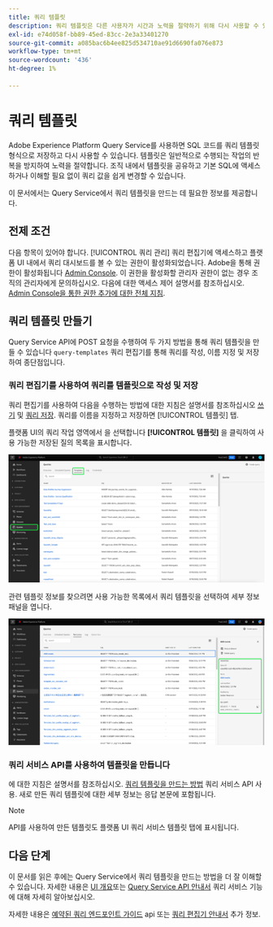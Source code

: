 ```yaml
---
title: 쿼리 템플릿
description: 쿼리 템플릿은 다른 사용자가 시간과 노력을 절약하기 위해 다시 사용할 수 있는 재사용 가능한 저장된 SQL 쿼리입니다. 쿼리 편집기 또는 쿼리 서비스 API를 사용하여 만들 수 있으며 모든 Experience Platform 데이터 세트에서 사용할 수 있습니다.
exl-id: e74d058f-bb89-45ed-83cc-2e3a33401270
source-git-commit: a085bac6b4ee825d534710ae91d6690fa076e873
workflow-type: tm+mt
source-wordcount: '436'
ht-degree: 1%

---
```


# 쿼리 템플릿

Adobe Experience Platform Query Service를 사용하면 SQL 코드를 쿼리 템플릿 형식으로 저장하고 다시 사용할 수 있습니다. 템플릿은 일반적으로 수행되는 작업의 반복을 방지하여 노력을 절약합니다. 조직 내에서 템플릿을 공유하고 기본 SQL에 액세스하거나 이해할 필요 없이 쿼리 값을 쉽게 변경할 수 있습니다.

이 문서에서는 Query Service에서 쿼리 템플릿을 만드는 데 필요한 정보를 제공합니다.

## 전제 조건

다음 항목이 있어야 합니다. [!UICONTROL 쿼리 관리] 쿼리 편집기에 액세스하고 플랫폼 UI 내에서 쿼리 대시보드를 볼 수 있는 권한이 활성화되었습니다. Adobe을 통해 권한이 활성화됩니다 [Admin Console](https://adminconsole.adobe.com/). 이 권한을 활성화할 관리자 권한이 없는 경우 조직의 관리자에게 문의하십시오. 다음에 대한 액세스 제어 설명서를 참조하십시오. [Admin Console을 통한 권한 추가에 대한 전체 지침](../../access-control/home.md).

## 쿼리 템플릿 만들기

Query Service API에 POST 요청을 수행하여 두 가지 방법을 통해 쿼리 템플릿을 만들 수 있습니다 `query-templates` 쿼리 편집기를 통해 쿼리를 작성, 이름 지정 및 저장하여 종단점입니다.

### 쿼리 편집기를 사용하여 쿼리를 템플릿으로 작성 및 저장

쿼리 편집기를 사용하여 다음을 수행하는 방법에 대한 지침은 설명서를 참조하십시오 [쓰기](./user-guide.md#query-authoring) 및 [쿼리 저장](./user-guide.md#saving-queries). 쿼리를 이름을 지정하고 저장하면 [!UICONTROL 템플릿] 탭.

플랫폼 UI의 쿼리 작업 영역에서 을 선택합니다 **[!UICONTROL 템플릿]** 을 클릭하여 사용 가능한 저장된 질의 목록을 표시합니다.

![템플릿 탭이 강조 표시된 질의 작업 영역입니다.](../images/ui/query-templates/query-templates.png)

관련 템플릿 정보를 찾으려면 사용 가능한 목록에서 쿼리 템플릿을 선택하여 세부 정보 패널을 엽니다.

![쿼리 ID가 강조 표시된 쿼리 작업 공간의 세부 사항 패널.](../images/ui/query-templates/details-panel.png)

### 쿼리 서비스 API를 사용하여 템플릿을 만듭니다

에 대한 지침은 설명서를 참조하십시오. [쿼리 템플릿을 만드는 방법](../api/query-templates.md#create-a-query-template) 쿼리 서비스 API 사용. 새로 만든 쿼리 템플릿에 대한 세부 정보는 응답 본문에 포함됩니다.

>[!NOTE]
>
>API를 사용하여 만든 템플릿도 플랫폼 UI 쿼리 서비스 템플릿 탭에 표시됩니다.

## 다음 단계

이 문서를 읽은 후에는 Query Service에서 쿼리 템플릿을 만드는 방법을 더 잘 이해할 수 있습니다. 자세한 내용은 [UI 개요](./overview.md)또는 [Query Service API 안내서](../api/getting-started.md) 쿼리 서비스 기능에 대해 자세히 알아보십시오.

자세한 내용은 [예약된 쿼리 엔드포인트 가이드](../api/scheduled-queries.md) api 또는 [쿼리 편집기 안내서](./user-guide.md#scheduled-queries) 추가 정보.
